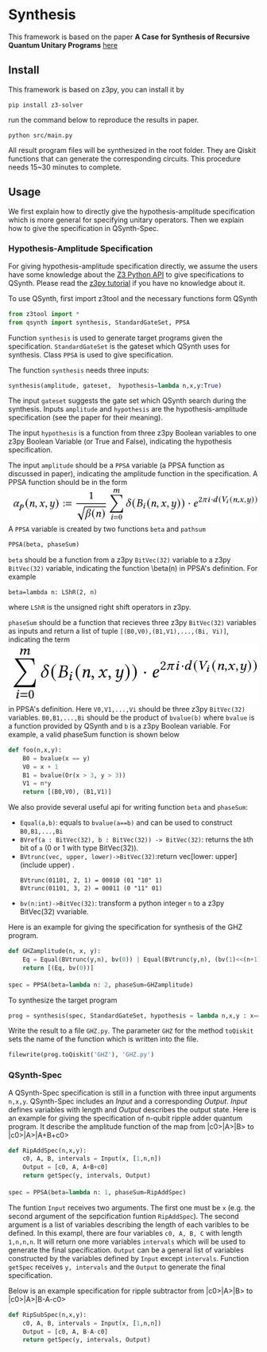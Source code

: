 # Synthesis

This framework is based on the paper **A Case for Synthesis of Recursive Quantum Unitary Programs** [here](document/QSynth.pdf)

## Install
This framework is based on z3py, you can install it by
```
pip install z3-solver
```
run the command below to reproduce the results in paper.
```
python src/main.py
```
All result program files will be synthesized in the root folder. They are Qiskit functions that can generate the corresponding circuits. This procedure needs 15~30 minutes to complete.

## Usage

We first explain how to directly give the hypothesis-amplitude specification which is more general for specifying unitary operators. Then we explain how to give the specification in QSynth-Spec.

### Hypothesis-Amplitude Specification

For giving hypothesis-amplitude specification directly, we assume the users have some knowledge about the [Z3 Python API](https://ericpony.github.io/z3py-tutorial/guide-examples.htm) to give specifications to QSynth. Please read the [z3py tutorial](https://ericpony.github.io/z3py-tutorial/guide-examples.htm) if you have no knowledge about it.

To use QSynth, first import z3tool and the necessary functions form QSynth
```python
from z3tool import *
from qsynth import synthesis, StandardGateSet, PPSA
```
Function `synthesis` is used to generate target programs given the specification. `StandardGateSet` is the gateset which QSynth uses for synthesis. Class `PPSA` is used to give specification.

The function `synthesis` needs three inputs:
```python
synthesis(amplitude, gateset,  hypothesis=lambda n,x,y:True)
```
The input `gateset` suggests the gate set which QSynth search during the synthesis. Inputs `amplitude` and `hypothesis` are the hypothesis-amplitude specification (see the paper for their meaning).

The input `hypothesis` is a function from three z3py Boolean variables to one z3py Boolean Variable (or True and False), indicating the hypothesis specification.

The input `amplitude` should be a `PPSA` variable (a PPSA function as discussed in paper), indicating the amplitude function in the specification. A PPSA function should be in the form
![](document/PPSA.jpg)
A `PPSA` variable is created by two functions `beta` and `pathsum`
```python
PPSA(beta, phaseSum)
```
`beta` should be a function from a z3py `BitVec(32)` variable to a z3py `BitVec(32)` variable, indicating the function \beta(n) in PPSA's definition. For example
```
beta=lambda n: LShR(2, n)
```
where `LShR` is the unsigned right shift operators in z3py.

`phaseSum` should be a function that recieves three z3py `BitVec(32)` variables as inputs and return a list of tuple `[(B0,V0),(B1,V1),...,(Bi, Vi)]`, indicating the term
![](document/phaseSum.jpg)
in PPSA's definition. Here `V0,V1,...,Vi` should be three z3py `BitVec(32)` variables. `B0,B1,...,Bi` should be the product of `bvalue(b)` where `bvalue` is a function provided by QSynth and `b` is a z3py Boolean variable. For example, a valid phaseSum function is shown below
```python
def foo(n,x,y):
    B0 = bvalue(x == y)
    V0 = x + 1
    B1 = bvalue(Or(x > 3, y > 3))
    V1 = n*y
    return [(B0,V0), (B1,V1)]
```

We also provide several useful api for writing function `beta` and `phaseSum`:

- `Equal(a,b)`: equals to `bvalue(a==b)` and can be used to construct `B0,B1,...,Bi`
- `BVref(a : BitVec(32), b : BitVec(32)) -> BitVec(32)`: returns the `b`th bit of `a` (0 or 1 with type BitVec(32)). 
- `BVtrunc(vec, upper, lower)->BitVec(32)`:return vec[lower: upper] (include upper) .
    ```
    BVtrunc(01101, 2, 1) = 00010 (01 "10" 1)
    BVtrunc(01101, 3, 2) = 00011 (0 "11" 01)
    ```
- `bv(n:int)->BitVec(32)`: transform a python integer `n` to a z3py BitVec(32) vvariable.

Here is an example for giving the specification for synthesis of the GHZ program.
```python
def GHZamplitude(n, x, y):
    Eq = Equal(BVtrunc(y,n), bv(0)) | Equal(BVtrunc(y,n), (bv(1)<<(n+1)) -1)
    return [(Eq, bv(0))]

spec = PPSA(beta=lambda n: 2, phaseSum=GHZamplitude)
```

To synthesize the target program

```python
prog = synthesis(spec, StandardGateSet, hypothesis = lambda n,x,y : x==bv(0))
```

Write the result to a file `GHZ.py`. The parameter `GHZ` for the method `toQiskit` sets the name of the function which is written into the file.

```python
filewrite(prog.toQiskit('GHZ'), 'GHZ.py')
```

### QSynth-Spec

A QSynth-Spec specification is still in a function with three input arguments `n,x,y`. QSynth-Spec includes an *Input* and a corresponding *Output*. *Input* defines variables with length and *Output* describes the output state. Here is an example for giving the specification of n-qubit ripple adder quantum program. It describe the amplitude function of the map from |c0>|A>|B> to |c0>|A>|A+B+c0>

```python
def RipAddSpec(n,x,y):
    c0, A, B, intervals = Input(x, [1,n,n])
    Output = [c0, A, A+B+c0]
    return getSpec(y, intervals, Output)

spec = PPSA(beta=lambda n: 1, phaseSum=RipAddSpec)
```
The funtion `Input` receives two arguments. The first one must be `x` (e.g. the second argument of the sepcification funtion `RipAddSpec`). The second argument is a list of variables describing the length of each varibles to be defined. In this exampl, there are four variables `c0, A, B, C` with length `1,n,n,n`. It will return one more variables `intervals` which will be used to generate the final specification. `Output` can be a general list of variables constructed by the variables defined by `Input` except `intervals`. Function `getSpec` receives `y, intervals` and the `Output` to generate the final specification.

Below is an example specification for ripple subtractor from |c0>|A>|B> to |c0>|A>|B-A-c0>

```python
def RipSubSpec(n,x,y):
    c0, A, B, intervals = Input(x, [1,n,n])
    Output = [c0, A, B-A-c0]
    return getSpec(y, intervals, Output)
```